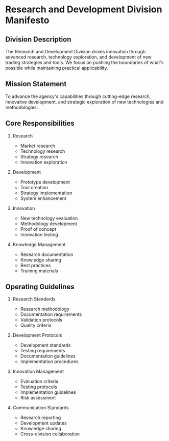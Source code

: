 # Research and Development Division Manifesto

## Division Description
The Research and Development Division drives innovation through advanced research, technology exploration, and development of new trading strategies and tools. We focus on pushing the boundaries of what's possible while maintaining practical applicability.

## Mission Statement
To advance the agency's capabilities through cutting-edge research, innovative development, and strategic exploration of new technologies and methodologies.

## Core Responsibilities

1. Research
   - Market research
   - Technology research
   - Strategy research
   - Innovation exploration

2. Development
   - Prototype development
   - Tool creation
   - Strategy implementation
   - System enhancement

3. Innovation
   - New technology evaluation
   - Methodology development
   - Proof of concept
   - Innovation testing

4. Knowledge Management
   - Research documentation
   - Knowledge sharing
   - Best practices
   - Training materials

## Operating Guidelines

1. Research Standards
   - Research methodology
   - Documentation requirements
   - Validation protocols
   - Quality criteria

2. Development Protocols
   - Development standards
   - Testing requirements
   - Documentation guidelines
   - Implementation procedures

3. Innovation Management
   - Evaluation criteria
   - Testing protocols
   - Implementation guidelines
   - Risk assessment

4. Communication Standards
   - Research reporting
   - Development updates
   - Knowledge sharing
   - Cross-division collaboration 